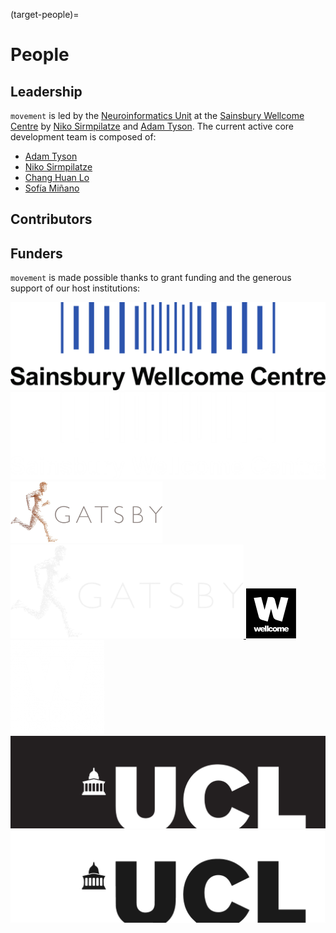 (target-people)=
# People

## Leadership
`movement` is led by the [Neuroinformatics Unit](https://neuroinformatics.dev/) at the
[Sainsbury Wellcome Centre](https://www.sainsburywellcome.org/web/) by [Niko Sirmpilatze](https://github.com/niksirbi) and
[Adam Tyson](https://github.com/adamltyson).
The current active core development team is composed of:
- [Adam Tyson](https://github.com/adamltyson)
- [Niko Sirmpilatze](https://github.com/niksirbi)
- [Chang Huan Lo](https://github.com/lochhh)
- [Sofía Miñano](https://github.com/sfmig)

## Contributors
<!-- readme: contributors -start -->
<!-- readme: contributors -end -->

## Funders
`movement` is made possible thanks to grant funding and the generous support of our host institutions:

<div class="things-in-a-row">
    <a href="https://www.sainsburywellcome.org/" target="_blank">
        <img src="../_static/light-logo-swc.png" alt="Sponsors" class="only-light img-sponsor-large"/>
        <img src="../_static/dark-logo-swc.png" alt="Sponsors" class="only-dark img-sponsor-large"/>
    </a>
    <a href="https://www.ucl.ac.uk/gatsby/gatsby-computational-neuroscience-unit" target="_blank">
        <img src="../_static/light-logo-gatsby.png" alt="Sponsors" class="only-light img-sponsor-large"/>
        <img src="../_static/dark-logo-gatsby.png" alt="Sponsors" class="only-dark img-sponsor-large"/>
    </a>
    <a href="https://wellcome.org" target="_blank">
        <img src="../_static/light-wellcome-logo.png" alt="Sponsors" class="only-light img-sponsor-large"/>
        <img src="../_static/dark-wellcome-logo.png" alt="Sponsors" class="only-dark img-sponsor-large"/>
    </a>
    <a href="https://www.ucl.ac.uk/" target="_blank">
        <img src="../_static/light-logo-ucl.png" alt="Sponsors" class="only-light img-sponsor-large"/>
        <img src="../_static/dark-logo-ucl.png" alt="Sponsors" class="only-dark img-sponsor-large"/>
    </a>
</div>
